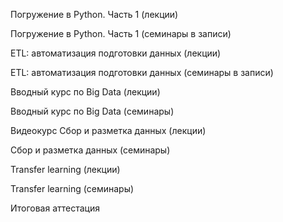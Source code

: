 Погружение в Python. Часть 1 (лекции)

Погружение в Python. Часть 1 (семинары в записи)

ETL: автоматизация подготовки данных (лекции)

ETL: автоматизация подготовки данных (семинары в записи)

Вводный курс по Big Data (лекции)

Вводный курс по Big Data (семинары)

Видеокурс Сбор и разметка данных (лекции)

Сбор и разметка данных (семинары)

Transfer learning (лекции)

Transfer learning (семинары)

Итоговая аттестация
